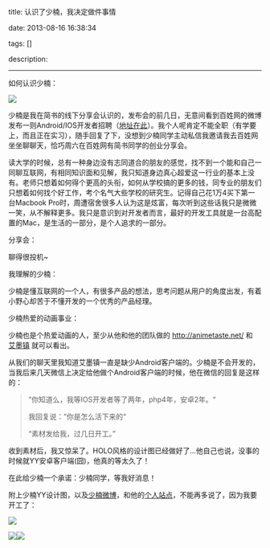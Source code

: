 title: 认识了少楠，我决定做件事情

date: 2013-08-16 16:38:34

tags: []

description: 

---
如何认识少楠：

![](http://tp3.sinaimg.cn/1644839342/180/5664463363/1)

少楠是我在简书的线下分享会认识的，发布会的前几日，无意间看到百姓网的微博发布一则Android/IOS开发者招聘（[地址在此](http://weibo.com/1644839342/A3rP0815L)）。我个人呢肯定不能全职（有学要上，而且正在实习），随手回复了下，没想到少楠同学主动私信我邀请我去百姓网坐坐聊聊天，恰巧周六在百姓网有简书同学的创业分享会。

读大学的时候，总有一种身边没有志同道合的朋友的感觉，找不到一个能和自己一同聊互联网，有相同知识面和见解，我只知道身边真心超爱这一行业的基本上没有。老师只想着如何得个更高的头衔，如何从学校搞的更多的钱，同专业的朋友们只想着如何找个好工作，考个名气大些学校的研究生。记得自己花1万4买下第一台Macbook Pro时，周遭宿舍很多人认为这是炫富，每次听到这些话我只是微微一笑，从不解释更多。我只是意识到对开发者而言，最好的开发工具就是一台高配置的Mac，是生活的一部分，是个人追求的一部分。

分享会：

聊得很投机~

我理解的少楠：

少楠是懂互联网的一个人，有很多产品的想法，思考问题从用户的角度出发，有着小野心却苦于不懂开发的一个优秀的产品经理。

少楠热爱的动画事业：

少楠也是个热爱动画的人，至少从他和他的团队做的 <http://animetaste.net/> 和 [艾墨镇](http://aimozhen.com/) 就可以看出。

从我们的聊天里我知道艾墨镇一直是缺少Android客户端的。少楠是不会开发的，当我后来几天微信上决定给他做个Android客户端的时候，他在微信的回复是这样的：

> ”你知道么，我等IOS开发者等了两年，php4年，安卓2年。“
> 
> 我回复说：”你是怎么活下来的“
> 
> “素材发给我，过几日开工。”

收到素材后，我又惊呆了。HOLO风格的设计图已经做好了…他自己也说，没事的时候就YY安卓客户端(囧)，他真的等太久了！

在此给少楠一个承诺：少楠同学，等我好消息！

附上少楠YY设计图，以及[少楠微博](http://weibo.com/311031555?from=profile&wvr=5&loc=infdomain)，和他的[个人站点](http://www.plidezus.net/)，不能再多说了，因为我要开工了：

![](http://ww1.sinaimg.cn/mw690/610dc034gw1e7o7laankrj20k00zk44j.jpg)

![](http://ww4.sinaimg.cn/mw690/610dc034gw1e7o7leyl5fj20k00zkjwf.jpg)![](http://ww3.sinaimg.cn/mw690/610dc034gw1e7o7lbjrlxj20k00zkn4c.jpg)
